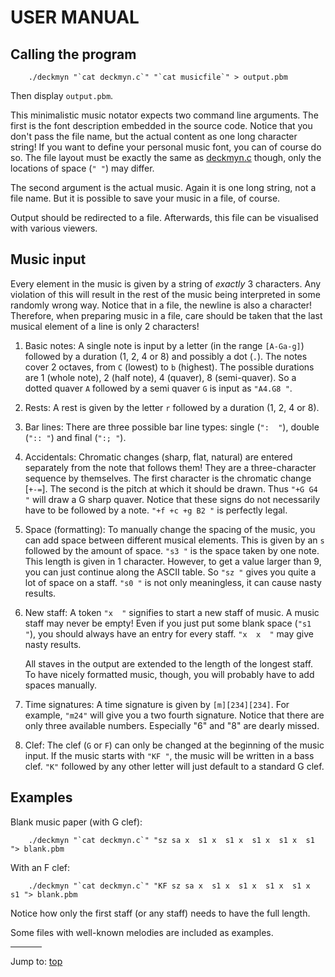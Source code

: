 # USER MANUAL


## Calling the program

``` <!---sh-->
    ./deckmyn "`cat deckmyn.c`" "`cat musicfile`" > output.pbm
```

Then display `output.pbm`.

This minimalistic music notator expects two command line arguments. The first is
the font description embedded in the source code. Notice that you don't pass the
file name, but the actual content as one long character string! If you want to
define your personal music font, you can of course do so. The file layout must
be exactly the same as [deckmyn.c](%%REPO_URL%%/2012/deckmyn/deckmyn.c) though, only the locations of
space (`" "`) may differ.

The second argument is the actual music. Again it is one long string, not a file
name. But it is possible to save your music in a file, of course.

Output should be redirected to a file. Afterwards, this file can be visualised
with various viewers.


## Music input

Every element in the music is given by a string of *exactly* 3 characters. Any
violation of this will result in the rest of the music being interpreted in some
randomly wrong way. Notice that in a file, the newline is also a character!
Therefore, when preparing music in a file, care should be taken that the last
musical element of a line is only 2 characters!

1. Basic notes:
    A single note is input by a letter (in the range `[A-Ga-g]`) followed by a
    duration (1, 2, 4 or 8) and possibly a dot (`.`). The notes cover 2 octaves,
    from `C` (lowest) to `b` (highest). The possible durations are 1 (whole
    note), 2 (half note), 4 (quaver), 8 (semi-quaver). So a dotted quaver `A`
    followed by a semi quaver `G` is input as `"A4.G8 "`.

2. Rests:
    A rest is given by the letter `r` followed by a duration (1, 2, 4 or 8).

3. Bar lines:
    There are three possible bar line types: single (`":  "`), double (`":: "`)
    and final (`":; "`).

4. Accidentals:
    Chromatic changes (sharp, flat, natural) are entered separately from the
    note that follows them! They are a three-character sequence by themselves.
    The first character is the chromatic change [`+-=`]. The second is the pitch
    at which it should be drawn. Thus `"+G G4 "` will draw a G sharp quaver.
    Notice that these signs do not necessarily have to be followed by a note.
    `"+f +c +g B2 "` is perfectly legal.

5. Space (formatting):
    To manually change the spacing of the music, you can add space between
    different musical elements. This is given by an `s` followed by the amount
    of space. `"s3 "` is the space taken by one note.  This length is given in 1
    character. However, to get a value larger than 9, you can just continue
    along the ASCII table. So `"sz "` gives you quite a lot of space on a staff.
    `"s0 "` is not only meaningless, it can cause nasty results.

6. New staff:
    A token `"x  "` signifies to start a new staff of music. A music staff may
    never be empty! Even if you just put some blank space (`"s1 "`), you should
    always have an entry for every staff. `"x  x  "` may give nasty results.

    All staves in the output are extended to the length of the longest staff. To
    have nicely formatted music, though, you will probably have to add spaces
    manually.

7. Time signatures:
    A time signature is given by `[m][234][234]`. For example, `"m24"` will give
    you a two fourth signature. Notice that there are only three available
    numbers.  Especially "6" and "8" are dearly missed.

8. Clef:
    The clef (`G` or `F`) can only be changed at the beginning of the music
    input. If the music starts with `"KF "`, the music will be written in a bass
    clef. `"K"` followed by any other letter will just default to a standard G clef.


## Examples

Blank music paper (with G clef):

``` <!---sh-->
    ./deckmyn "`cat deckmyn.c`" "sz sa x  s1 x  s1 x  s1 x  s1 x  s1 "> blank.pbm
```

With an F clef:

```
    ./deckmyn "`cat deckmyn.c`" "KF sz sa x  s1 x  s1 x  s1 x  s1 x  s1 "> blank.pbm
```

Notice how only the first staff (or any staff) needs to have the full length.

Some files with well-known melodies are included as examples.


<hr style="width:10%;text-align:left;margin-left:0">

Jump to: [top](#)


<!--

    Copyright © 1984-2024 by Landon Curt Noll. All Rights Reserved.

    You are free to share and adapt this file under the terms of this license:

        Creative Commons Attribution-ShareAlike 4.0 International (CC BY-SA 4.0)

    For more information, see:

        https://creativecommons.org/licenses/by-sa/4.0/

-->
